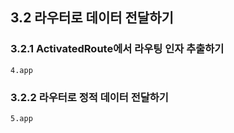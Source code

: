 ## 3.2 라우터로 데이터 전달하기

### 3.2.1 ActivatedRoute에서 라우팅 인자 추출하기

`4.app`

### 3.2.2 라우터로 정적 데이터 전달하기

`5.app`
